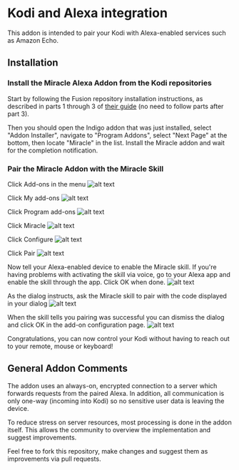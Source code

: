 # Kodi and Alexa integration

This addon is intended to pair your Kodi with Alexa-enabled services such as Amazon Echo.

## Installation

### Install the Miracle Alexa Addon from the Kodi repositories

Start by following the Fusion repository installation instructions, as described in parts 1 through 3 of [their guide](https://www.tvaddons.ag/kodi-addons-dummies/) (no need to follow parts after part 3).

Then you should open the Indigo addon that was just installed, select "Addon Installer", navigate to "Program Addons", select "Next Page" at the bottom, then locate "Miracle" in the list. Install the Miracle addon and wait for the completion notification.

### Pair the Miracle Addon with the Miracle Skill
Click Add-ons in the menu
![alt text](https://github.com/vertolab/miracle/blob/master/resources/guide_screenshot_1.png "Add-ons in the menu")

Click My add-ons
![alt text](https://github.com/vertolab/miracle/blob/master/resources/guide_screenshot_2.png "My add-ons in the menu")

Click Program add-ons
![alt text](https://github.com/vertolab/miracle/blob/master/resources/guide_screenshot_3.png "Program add-ons in the menu")

Click Miracle
![alt text](https://github.com/vertolab/miracle/blob/master/resources/guide_screenshot_4.png "Miracle add-on in the add-on list")

Click Configure
![alt text](https://github.com/vertolab/miracle/blob/master/resources/guide_screenshot_5.png "Add-on configuration")

Click Pair
![alt text](https://github.com/vertolab/miracle/blob/master/resources/guide_screenshot_6.png "Pair in the add-on configuration")

Now tell your Alexa-enabled device to enable the Miracle skill. If you're having problems with activating the skill via voice, go to your Alexa app and enable the skill through the app. Click OK when done.
![alt text](https://github.com/vertolab/miracle/blob/master/resources/guide_screenshot_7.png "Skill installation dialog")

As the dialog instructs, ask the Miracle skill to pair with the code displayed in your dialog
![alt text](https://github.com/vertolab/miracle/blob/master/resources/guide_screenshot_8.png "Pair dialog")

When the skill tells you pairing was successful you can dismiss the dialog and click OK in the add-on configuration page.
![alt text](https://github.com/vertolab/miracle/blob/master/resources/guide_screenshot_9.png "Add-on configuration page")

Congratulations, you can now control your Kodi without having to reach out to your remote, mouse or keyboard!

## General Addon Comments

The addon uses an always-on, encrypted connection to a server which forwards requests from the paired Alexa. In addition, all communication is only one-way (incoming into Kodi) so no sensitive user data is leaving the device. 

To reduce stress on server resources, most processing is done in the addon itself. This allows the community to overview the implementation and suggest improvements.

Feel free to fork this repository, make changes and suggest them as improvements via pull requests.
